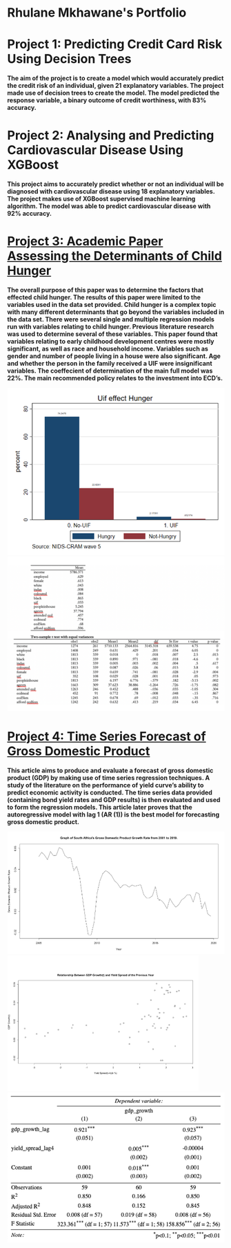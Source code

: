 # Rhulane Mkhawane's Portfolio

# Project 1: Predicting Credit Card Risk Using Decision Trees

**The aim of the project is to create a model which would accurately predict the credit risk of an individual, given 21 explanatory variables. The project made use of decision trees to create the model. The model predicted the response variable, a binary outcome of credit worthiness, with 83% accuracy.**

# Project 2: Analysing and Predicting Cardiovascular Disease Using XGBoost
**This project aims to accurately predict whether or not an individual will be diagnosed with cardiovascular disease using 18 explanatory variables. The project makes use of XGBoost supervised machine learning algorithm. The model was able to predict cardiovascular disease with 92% accuracy.**

# [Project 3: Academic Paper Assessing the Determinants of Child Hunger](https://github.com/rhulanemkhawane/portfolio/blob/main/Research%20Project%20on%20Child%20Hunger.docx)
**The overall purpose of this paper was to determine the factors that effected child hunger. The results of this paper were limited to the variables used in the data set provided. Child hunger is a complex topic with many different determinants that go beyond the variables included in the data set. There were several single and multiple regression models run with variables relating to child hunger. Previous literature research was used to determine several of these variables. This paper found that variables relating to early childhood development centres were mostly significant, as well as race and household income. Variables such as gender and number of people living in a house were also significant. Age and whether the person in the family received a UIF were insignificant variables. The coeffecient of determination of the main full model was 22%. The main recommended policy relates to the investment into ECD’s.**

![](https://github.com/rhulanemkhawane/portfolio/blob/main/images/Project%201.1.png)
![](https://github.com/rhulanemkhawane/portfolio/blob/main/images/Picture%201.2.png)

# [Project 4: Time Series Forecast of Gross Domestic Product](https://github.com/rhulanemkhawane/portfolio/blob/main/Time%20Series%20Assignment.docx)
**This article aims to produce and evaluate a forecast of gross domestic product (GDP) by making use of time series regression techniques. A study of the literature on the performance of yield curve’s ability to predict economic activity is conducted. The time series data provided (containing bond yield rates and GDP results) is then evaluated and used to form the regression models. This article later proves that the autoregressive model with lag 1 (AR (1)) is the best model for forecasting gross domestic product.**

![](https://github.com/rhulanemkhawane/portfolio/blob/main/images/Project%202.2.png)
![](https://github.com/rhulanemkhawane/portfolio/blob/main/images/Project%202.1.png)
![](https://github.com/rhulanemkhawane/portfolio/blob/main/images/Project%202.3.png)

